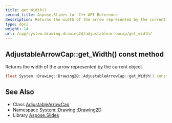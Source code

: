 ```yaml
---
title: get_Width()
second_title: Aspose.Slides for C++ API Reference
description: Returns the width of the arrow represented by the current object.
type: docs
weight: 14
url: /cpp/system.drawing.drawing2d/adjustablearrowcap/get_width/
---
```

## AdjustableArrowCap::get_Width() const method


Returns the width of the arrow represented by the current object.

```cpp
float System::Drawing::Drawing2D::AdjustableArrowCap::get_Width() const
```

## See Also

* Class [AdjustableArrowCap](./)
* Namespace [System::Drawing::Drawing2D](../)
* Library [Aspose.Slides](../../)